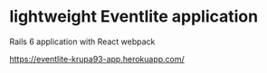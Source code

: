 # lightweight Eventlite application

Rails 6 application with React webpack

https://eventlite-krupa93-app.herokuapp.com/
